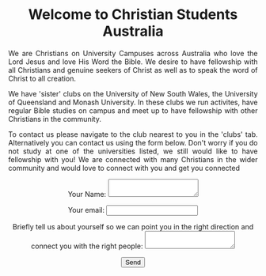 <body background="IMG-4352.jpg">

<html>

<body background="viber_image_2021-01-25_10-54-09.jpg">
  <h1 align="center"> Welcome to Christian Students Australia</h1>

<p align="justify" > We are Christians on University Campuses across Australia who love the Lord Jesus and love His Word the Bible. We desire to have fellowship with all Christians and genuine seekers of Christ as well as to speak the word of Christ to all creation.</p> 
  
<p align="justify"> We have 'sister' clubs on the University of New South Wales, the University of Queensland and Monash University. In these clubs we run activites, have regular Bible studies on campus and meet up to have fellowship with other Christians in the community.</p>

<p align="justify">To contact us please navigate to the club nearest to you in the 'clubs' tab. Alternatively you can contact us using the form below. Don't worry if you do not study at one of the universities listed, we still would like to have fellowship with you! We are connected with many Christians in the wider community and would love to connect with you and get you connected</p>

<p align="center"> 
  <form
  action="https://formspree.io/f/mnqowpzv"
  method="POST">
    
  <p align="center">
  <label align="center">
    Your Name:
    <textarea name="message"></textarea>
  </label>
  </p>
  
  <p align="center">
  <label align="center">
    Your email:
    <input type="text" name="_replyto">
  </label>
  </p>
  
  <p align="center">
  <label align="center">
    Briefly tell us about yourself so we can point you in the right direction and connect you with the right people:
    <textarea name="message"></textarea>
  </label>
  </p>
  <!-- your other form fields go here -->

  <p align="center">
  <button type="submit">Send</button>
  </p>
  
</form>
</p>

</body>




